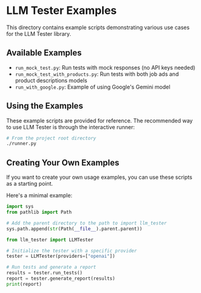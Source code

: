 # LLM Tester Examples

This directory contains example scripts demonstrating various use cases for the LLM Tester library.

## Available Examples

- `run_mock_test.py`: Run tests with mock responses (no API keys needed)
- `run_mock_test_with_products.py`: Run tests with both job ads and product descriptions models
- `run_with_google.py`: Example of using Google's Gemini model

## Using the Examples

These example scripts are provided for reference. The recommended way to use LLM Tester is through the interactive runner:

```bash
# From the project root directory
./runner.py
```

## Creating Your Own Examples

If you want to create your own usage examples, you can use these scripts as a starting point.

Here's a minimal example:

```python
import sys
from pathlib import Path

# Add the parent directory to the path to import llm_tester
sys.path.append(str(Path(__file__).parent.parent))

from llm_tester import LLMTester

# Initialize the tester with a specific provider
tester = LLMTester(providers=["openai"])

# Run tests and generate a report
results = tester.run_tests()
report = tester.generate_report(results)
print(report)
```